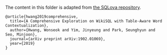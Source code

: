 The content in this folder is adapted from [the SQLova repository](https://github.com/naver/sqlova).

```
@article{hwang2019comprehensive,
  title={A Comprehensive Exploration on WikiSQL with Table-Aware Word Contextualization},
  author={Hwang, Wonseok and Yim, Jinyeung and Park, Seunghyun and Seo, Minjoon},
  journal={arXiv preprint arXiv:1902.01069},
  year={2019}
}
```
